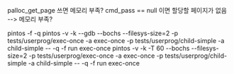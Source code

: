 palloc_get_page 쓰면 메모리 부족? cmd_pass == null 이면 할당할 페이지가 없음 --> 메모리 부족?

pintos -f -q
pintos -v -k --gdb --bochs --filesys-size=2 -p tests/userprog/exec-once -a exec-once -p tests/userprog/child-simple -a child-simple -- -q -f run exec-once
pintos -v -k -T 60 --bochs --filesys-size=2 -p tests/userprog/exec-once -a exec-once -p tests/userprog/child-simple -a child-simple -- -q -f run exec-once